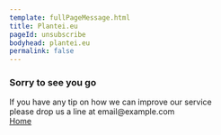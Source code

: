 ```yaml
---
template: fullPageMessage.html
title: Plantei.eu
pageId: unsubscribe
bodyhead: plantei.eu
permalink: false
---
```


<h3 class="mmb">Sorry to see you go</h3>
If you have any tip on how we can improve our service <br/>please drop us a line at email@example.com
<div class="actionButtons text-center lmt">
	<a class="btn btn-default btn-lg" href="/">Home</a>
</div>